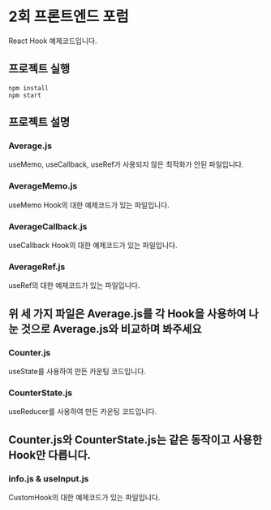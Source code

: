 # 2회 프론트엔드 포럼

React Hook 예제코드입니다.

## 프로젝트 실행

```
npm install
npm start
```

## 프로젝트 설명

### Average.js

useMemo, useCallback, useRef가 사용되지 않은 최적화가 안된 파일입니다.

### AverageMemo.js

useMemo Hook의 대한 예제코드가 있는 파일입니다.

### AverageCallback.js

useCallback Hook의 대한 예제코드가 있는 파일입니다.

### AverageRef.js

useRef의 대한 예제코드가 있는 파일입니다.

## 위 세 가지 파일은 Average.js를 각 Hook을 사용하여 나눈 것으로 Average.js와 비교하며 봐주세요

### Counter.js

useState를 사용하여 만든 카운팅 코드입니다.

### CounterState.js

useReducer를 사용하여 만든 카운팅 코드입니다.

## Counter.js와 CounterState.js는 같은 동작이고 사용한 Hook만 다릅니다.

### info.js & useInput.js

CustomHook의 대한 예제코드가 있는 파일입니다.





